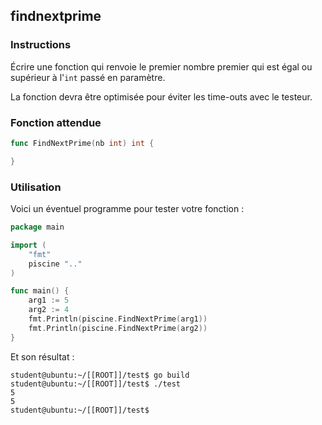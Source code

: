 ## findnextprime

### Instructions

Écrire une fonction qui renvoie le premier nombre premier qui est égal ou supérieur à l'`int` passé en paramètre.

La fonction devra être optimisée pour éviter les time-outs avec le testeur.

### Fonction attendue

```go
func FindNextPrime(nb int) int {

}
```

### Utilisation

Voici un éventuel programme pour tester votre fonction :

```go
package main

import (
	"fmt"
	piscine ".."
)

func main() {
	arg1 := 5
	arg2 := 4
	fmt.Println(piscine.FindNextPrime(arg1))
	fmt.Println(piscine.FindNextPrime(arg2))
}
```

Et son résultat :

```console
student@ubuntu:~/[[ROOT]]/test$ go build
student@ubuntu:~/[[ROOT]]/test$ ./test
5
5
student@ubuntu:~/[[ROOT]]/test$
```
